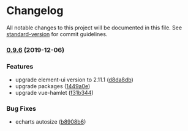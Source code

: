 # Changelog

All notable changes to this project will be documented in this file. See [standard-version](https://github.com/conventional-changelog/standard-version) for commit guidelines.

### [0.9.6](https://github.com/vasttian/vue-cli-plugin-basis/compare/v0.9.4-rc.0...v0.9.6) (2019-12-06)


### Features

* upgrade element-ui version to 2.11.1 ([d8da8db](https://github.com/vasttian/vue-cli-plugin-basis/commit/d8da8db95a3dfbcc500557d62f6295f2cb2ae3de))
* upgrade packages ([1449a0e](https://github.com/vasttian/vue-cli-plugin-basis/commit/1449a0e5c2986ad8011dc91749e93046e6fcbf70))
* upgrade vue-hamlet ([f31b344](https://github.com/vasttian/vue-cli-plugin-basis/commit/f31b3441ab17261c07f3804f0933e56e0d5fa6e7))


### Bug Fixes

* echarts autosize ([b8908b6](https://github.com/vasttian/vue-cli-plugin-basis/commit/b8908b60a775d32145c4f159e1c0db6892cbadb9))
